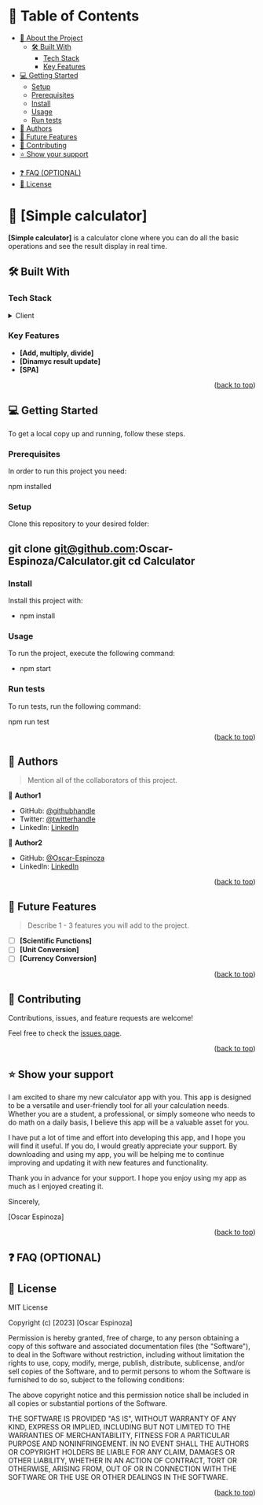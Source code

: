 <a name="readme-top"></a>

# 📗 Table of Contents

- [📖 About the Project](#about-project)
  - [🛠 Built With](#built-with)
    - [Tech Stack](#tech-stack)
    - [Key Features](#key-features)
  <!-- - [🚀 Live Demo](#live-demo) -->
- [💻 Getting Started](#getting-started)
  - [Setup](#setup)
  - [Prerequisites](#prerequisites)
  - [Install](#install)
  - [Usage](#usage)
  - [Run tests](#run-tests)
- [👥 Authors](#authors)
- [🔭 Future Features](#future-features)
- [🤝 Contributing](#contributing)
- [⭐️ Show your support](#support)
<!-- - [🙏 Acknowledgements](#acknowledgements) -->
- [❓ FAQ (OPTIONAL)](#faq)
- [📝 License](#license)

<!-- PROJECT DESCRIPTION -->

# 📖 [Simple calculator] <a name="about-project"></a>

**[Simple calculator]** is a calculator clone where you can do all the basic operations and see the result display in real time.

## 🛠 Built With <a name="built-with"></a>

### Tech Stack <a name="tech-stack"></a>

<details>
  <summary>Client</summary>
  <ul>
    <li><a href="https://reactjs.org/">React.js</a></li>
    <li><a href="https://reactjs.org/">HTML</a></li>
    <li><a href="https://reactjs.org/">CSS</a></li>
  </ul>
</details>

<!-- Features -->

### Key Features <a name="key-features"></a>

- **[Add, multiply, divide]**
- **[Dinamyc result update]**
- **[SPA]**

<p align="right">(<a href="#readme-top">back to top</a>)</p>

<!-- LIVE DEMO -->

<!-- ## 🚀 Live Demo <a name="live-demo"></a>

> Add a link to your deployed project.

- [Live Demo Link](https://yourdeployedapplicationlink.com)

<p align="right">(<a href="#readme-top">back to top</a>)</p> -->

<!-- GETTING STARTED -->

## 💻 Getting Started <a name="getting-started"></a>

To get a local copy up and running, follow these steps.

### Prerequisites

In order to run this project you need:

npm installed

### Setup

Clone this repository to your desired folder:

  git clone git@github.com:Oscar-Espinoza/Calculator.git
  cd Calculator
-

### Install

Install this project with:


- npm install

### Usage

To run the project, execute the following command:

- npm start

### Run tests

To run tests, run the following command:

npm run test

<p align="right">(<a href="#readme-top">back to top</a>)</p>

<!-- AUTHORS -->

## 👥 Authors <a name="authors"></a>

> Mention all of the collaborators of this project.

👤 **Author1**

- GitHub: [@githubhandle](https://github.com/githubhandle)
- Twitter: [@twitterhandle](https://twitter.com/twitterhandle)
- LinkedIn: [LinkedIn](https://linkedin.com/in/linkedinhandle)

👤 **Author2**

- GitHub: [@Oscar-Espinoza](https://github.com/githubhandle)
- LinkedIn: [LinkedIn](https://linkedin.com/in/linkedinhandle)

<p align="right">(<a href="#readme-top">back to top</a>)</p>

<!-- FUTURE FEATURES -->

## 🔭 Future Features <a name="future-features"></a>

> Describe 1 - 3 features you will add to the project.

- [ ] **[Scientific Functions]**
- [ ] **[Unit Conversion]**
- [ ] **[Currency Conversion]**

<p align="right">(<a href="#readme-top">back to top</a>)</p>

## 🤝 Contributing <a name="contributing"></a>

Contributions, issues, and feature requests are welcome!

Feel free to check the [issues page](https://github.com/Oscar-Espinoza/Calculator/issues).

<p align="right">(<a href="#readme-top">back to top</a>)</p>

## ⭐️ Show your support <a name="support"></a>

I am excited to share my new calculator app with you. This app is designed to be a versatile and user-friendly tool for all your calculation needs. Whether you are a student, a professional, or simply someone who needs to do math on a daily basis, I believe this app will be a valuable asset for you.

I have put a lot of time and effort into developing this app, and I hope you will find it useful. If you do, I would greatly appreciate your support. By downloading and using my app, you will be helping me to continue improving and updating it with new features and functionality.

Thank you in advance for your support. I hope you enjoy using my app as much as I enjoyed creating it.

Sincerely,

[Oscar Espinoza]

<p align="right">(<a href="#readme-top">back to top</a>)</p>

<!-- ## 🙏 Acknowledgments <a name="acknowledgements"></a>

> Give credit to everyone who inspired your codebase.

I would like to thank... -->

<!-- <p align="right">(<a href="#readme-top">back to top</a>)</p> -->

## ❓ FAQ (OPTIONAL) <a name="faq"></a>

## 📝 License <a name="license"></a>

MIT License

Copyright (c) [2023] [Oscar Espinoza]

Permission is hereby granted, free of charge, to any person obtaining a copy
of this software and associated documentation files (the "Software"), to deal
in the Software without restriction, including without limitation the rights
to use, copy, modify, merge, publish, distribute, sublicense, and/or sell
copies of the Software, and to permit persons to whom the Software is
furnished to do so, subject to the following conditions:

The above copyright notice and this permission notice shall be included in all
copies or substantial portions of the Software.

THE SOFTWARE IS PROVIDED "AS IS", WITHOUT WARRANTY OF ANY KIND, EXPRESS OR
IMPLIED, INCLUDING BUT NOT LIMITED TO THE WARRANTIES OF MERCHANTABILITY,
FITNESS FOR A PARTICULAR PURPOSE AND NONINFRINGEMENT. IN NO EVENT SHALL THE
AUTHORS OR COPYRIGHT HOLDERS BE LIABLE FOR ANY CLAIM, DAMAGES OR OTHER
LIABILITY, WHETHER IN AN ACTION OF CONTRACT, TORT OR OTHERWISE, ARISING FROM,
OUT OF OR IN CONNECTION WITH THE SOFTWARE OR THE USE OR OTHER DEALINGS IN THE
SOFTWARE.

<p align="right">(<a href="#readme-top">back to top</a>)</p>